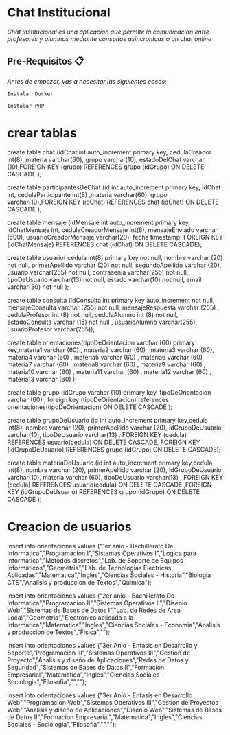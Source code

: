 # Chat Institucional

_Chat institucional es una aplicacion que permite la comunicacion entre profesores y alumnos mediante consultas asincronicas o un chat online_

## Pre-Requisitos 📋

_Antes de empezar, vas a necesitar las siguientes cosas:_

```
Instalar Docker
```
```
Instalar PHP
```

# crear tablas

create table chat (idChat int auto_increment primary key, cedulaCreador int(8), materia varchar(60), grupo varchar(10), estadoDelChat varchar (10),FOREIGN KEY (grupo) REFERENCES grupo (idGrupo) ON DELETE CASCADE );

create table participantesDeChat (id int auto_increment primary key, idChat int, cedulaParticipante int(8) ,materia varchar(60), grupo varchar(10),FOREIGN KEY (idChat) REFERENCES chat (idChat) ON DELETE CASCADE );

create table mensaje (idMensaje int auto_increment primary key, idChatMensaje int, cedulaCreadorMensaje int(8), mensajeEnviado varchar (500), usuarioCreadorMensaje varchar(20), fecha timestamp, FOREIGN KEY (idChatMensaje) REFERENCES chat (idChat) ON DELETE CASCADE);

create table usuario( cedula int(8) primary key not null, nombre varchar (20) not null, primerApellido varchar (20) not null, segundoApellido varchar (20), usuario varchar(255) not null, contrasenia varchar(255) not null, tipoDeUsuario varchar(13) not null, estado varchar(10) not null, email varchar(30) not null );

create table consulta (idConsulta int primary key auto_increment not null, mensajeConsulta varchar (255) not null, mensajeRespuesta varchar (255) , cedulaProfesor int (8) not null, cedulaAlumno int (8) not null, estadoConsulta varchar (15) not null , usuarioAlumno varchar(255), usuarioProfesor varchar(255));

create table orientaciones(tipoDeOrientacion varchar (60) primary key,materia1 varchar (60) , materia2 varchar (60) , materia3 varchar (60), materia4 varchar (60) , materia5 varchar (60) , materia6 varchar (60) , materia7 varchar (60) , materia8 varchar (60) , materia9 varchar (60) , materia10 varchar (60) , materia11 varchar (60) , materia12 varchar (60) , materia13 varchar (60) );

create table grupo (idGrupo varchar (10) primary key, tipoDeOrientacion varchar (60) , foreign key (tipoDeOrientacion) references orientaciones(tipoDeOrientacion) ON DELETE CASCADE );

create table grupoDeUsuario (id int auto_increment primary key,cedula int(8), nombre varchar (20), primerApellido varchar (20), idGrupoDeUsuario varchar(10), tipoDeUsuario varchar(13) , FOREIGN KEY (cedula) REFERENCES usuario(cedula) ON DELETE CASCADE, FOREIGN KEY (idGrupoDeUsuario) REFERENCES grupo (idGrupo) ON DELETE CASCADE);

create table materiaDeUsuario (id int auto_increment primary key,cedula int(8), nombre varchar (20), primerApellido varchar (20), idGrupoDeUsuario varchar(10), materia varchar (60), tipoDeUsuario varchar(13) , FOREIGN KEY (cedula) REFERENCES usuario(cedula) ON DELETE CASCADE ,FOREIGN KEY (idGrupoDeUsuario) REFERENCES grupo (idGrupo) ON DELETE CASCADE );

# Creacion de usuarios
insert into orientaciones values ("1er anio - Bachillerato De Informatica","Programacion I","Sistemas Operativos I","Logica para informatica","Metodos discretos","Lab. de Soporte de Equipos Informaticos","Geometria","Lab. de Tecnologias Electricas Aplicadas","Matematica","Ingles","Ciencias Sociales - Historia","Biologia CTS","Analisis y produccion de Textos","Quimica");

insert into orientaciones values ("2er anio - Bachillerato De Informatica","Programacion II","Sistemas Operativos II","Disenio Web","Sistemas de Bases de Datos I","Lab. de Redes de Área Local","Geometria","Electronica aplicada a la Informatica","Matematica","Ingles","Ciencias Sociales - Economia","Analisis y produccion de Textos","Fisica","");

insert into orientaciones values ("3er Anio - Enfasis en Desarrollo y Soporte","Programacion III","Sistemas Operativos III","Gestion de Proyecto","Analisis y diseño de Aplicaciones","Redes de Datos y Seguridad","Sistemas de Bases de Datos II","Formacion Empresarial","Matematica","Ingles","Ciencias Sociales - Sociologia","Filosofia","","");

insert into orientaciones values ("3er Anio - Enfasis en Desarrollo Web","Programacion Web","Sistemas Operativos III","Gestion de Proyectos Web","Analisis y diseño de Aplicaciones","Disenio Web","Sistemas de Bases de Datos II","Formacion Empresarial","Matematica","Ingles","Ciencias Sociales - Sociologia","Filosofia","","");
